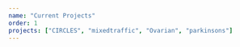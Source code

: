 ```yaml
---
name: "Current Projects"
order: 1
projects: ["CIRCLES", "mixedtraffic", "Ovarian", "parkinsons"]
---
```

